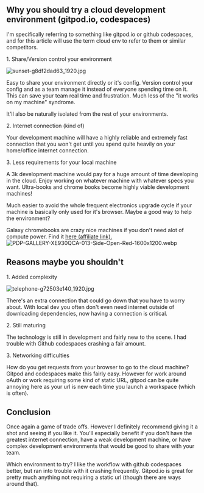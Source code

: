 ## Why you should try a cloud development environment (gitpod.io, codespaces)

I'm specifically referring to something like gitpod.io or github codespaces, and for this article will use the term cloud env to refer to them or similar competitors.


1\. Share/Version control your environment

![sunset-g8df2dad63_1920.jpg](https://cdn.hashnode.com/res/hashnode/image/upload/v1634482358922/_ie3dXRcE.jpeg)

Easy to share your environment directly or it's config.  Version control your config and as a team manage it instead of everyone spending time on it.  This can save your team real time and frustration.  Much less of the "it works on my machine" syndrome.

It'll also be naturally isolated from the rest of your environments. 


2\. Internet connection (kind of)

Your development machine will have a highly reliable and extremely fast connection that you won't get until you spend quite heavily on your home/office internet connection.  


3\. Less requirements for your local machine

A 3k development machine would pay for a huge amount of time developing in the cloud.  Enjoy working on whatever machine with whatever specs you want.  Ultra-books and chrome books become highly viable development machines!

Much easier to avoid the whole frequent electronics upgrade cycle if your machine is basically only used for it's browser.  Maybe a good way to help the environment?

Galaxy chromebooks are crazy nice machines if you don't need alot of compute power.  Find it  [here (affiliate link).](https://amzn.to/3BV9hAc) 
![PDP-GALLERY-XE930QCA-013-Side-Open-Red-1600x1200.webp](https://cdn.hashnode.com/res/hashnode/image/upload/v1634481706883/p_o7KMkR7.webp)






## Reasons maybe you shouldn't

1\. Added complexity

![telephone-g72503e140_1920.jpg](https://cdn.hashnode.com/res/hashnode/image/upload/v1634481915091/eADSN4tXy.jpeg)

There's an extra connection that could go down that you have to worry about.  With local dev you often don't even need internet outside of downloading dependencies, now having a connection is critical.


2\. Still maturing

The technology is still in development and fairly new to the scene.  I had trouble with Github codespaces crashing a fair amount.


3\. Networking difficulties

How do you get requests from your browser to go to the cloud machine?  Gitpod and codespaces make this fairly easy. However for work around oAuth or work requiring some kind of static URL, gitpod can be quite annoying here as your url is new each time you launch a workspace (which is often). 



## Conclusion

Once again a game of trade offs.  However I definitely recommend giving it a shot and seeing if you like it.    You'll especially benefit if you don't have the greatest internet connection, have a weak development machine, or have complex development environments that would be good to share with your team.

Which environment to try?  I like the workflow with github codespaces better, but ran into trouble with it crashing frequently.  Gitpod.io is great for pretty much anything not requiring a static url (though there are ways around that).